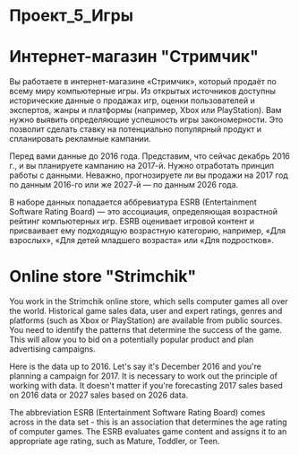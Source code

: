 # Проект_5_Игры

# Интернет-магазин "Стримчик"

Вы работаете в интернет-магазине «Стримчик», который продаёт по всему миру компьютерные игры. Из открытых источников доступны исторические данные о продажах игр, оценки пользователей и экспертов, жанры и платформы (например, Xbox или PlayStation). Вам нужно выявить определяющие успешность игры закономерности. Это позволит сделать ставку на потенциально популярный продукт и спланировать рекламные кампании.

Перед вами данные до 2016 года. Представим, что сейчас декабрь 2016 г., и вы планируете кампанию на 2017-й. Нужно отработать принцип работы с данными. Неважно, прогнозируете ли вы продажи на 2017 год по данным 2016-го или же 2027-й — по данным 2026 года.

В наборе данных попадается аббревиатура ESRB (Entertainment Software Rating Board) — это ассоциация, определяющая возрастной рейтинг компьютерных игр. ESRB оценивает игровой контент и присваивает ему подходящую возрастную категорию, например, «Для взрослых», «Для детей младшего возраста» или «Для подростков».

# Online store "Strimchik"

You work in the Strimchik online store, which sells computer games all over the world. Historical game sales data, user and expert ratings, genres and platforms (such as Xbox or PlayStation) are available from public sources. You need to identify the patterns that determine the success of the game. This will allow you to bid on a potentially popular product and plan advertising campaigns.

Here is the data up to 2016. Let's say it's December 2016 and you're planning a campaign for 2017. It is necessary to work out the principle of working with data. It doesn't matter if you're forecasting 2017 sales based on 2016 data or 2027 sales based on 2026 data.

The abbreviation ESRB (Entertainment Software Rating Board) comes across in the data set - this is an association that determines the age rating of computer games. The ESRB evaluates game content and assigns it to an appropriate age rating, such as Mature, Toddler, or Teen.

